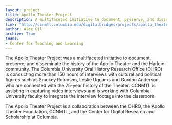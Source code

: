 ```yaml
---
layout: project
title: Apollo Theater Project
description: A multifaceted initiative to document, preserve, and disseminate the history of the Apollo Theater and the Harlem community.
link: "http://ccnmtl.columbia.edu/digitalbridges/projects/apollo_theater_project.html"
author: Alex Gil
archive: True
teams:
- Center for Teaching and Learning
---
```


The <a href="http://ccnmtl.columbia.edu/digitalbridges/projects/apollo_theater_project.html">Apollo Theater Project </a>was a multifaceted initiative to document, preserve, and disseminate the history of the Apollo Theater and the Harlem community. The Columbia University Oral History Research Office (OHRO) is conducting more than 150 hours of interviews with cultural and political figures such as Smokey Robinson, Leslie Uggams and Gordon Anderson, who are connected with the 75-year history of the Theater. CCNMTL is assisting in capturing video interviews and is working with Columbia University faculty to integrate the interview footage into the classroom.

The Apollo Theater Project is a collaboration between the OHRO, the Apollo Theater Foundation, CCNMTL, and the Center for Digital Research and Scholarship at Columbia.